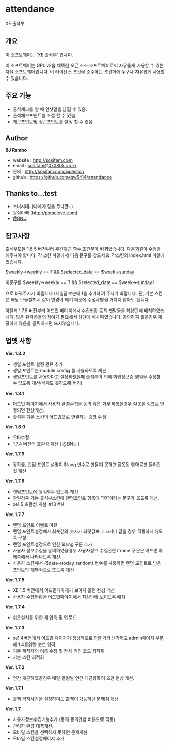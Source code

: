 attendance
==========

XE 출석부

개요
----
이 소프트웨어는 'XE 출석부' 입니다.

이 소프트웨어는 GPL v2을 채택한 오픈 소스 소프트웨어로써 자유롭게 사용할 수 있는 자유 소프트웨어입니다.
이 라이선스 조건을 준수하는 조건하에 누구나 자유롭게 사용할 수 있습니다.

주요 기능
---------
* 출석채크를 할 때 인삿말을 남길 수 있음.
* 출석채크포인트를 조절 할 수 있음.
* 개근포인트및 정근포인트를 설정 할 수 있음.

Author
------
**BJ Rambo**

* website : http://sosifam.com
* email : sosifam@070805.co.kr
* 문의 : http://sosifam.com/question
* github : https://github.com/qw5414/attendance

Thanks to...test
------------
* 소녀시대..(나에게 힘을 주니깐..)
* 몽실아빠 (http://pomelove.com)
* [@BNU](https://github.com/BNU)

참고사항
--------
출석부모듈 1.6.5 버전부터 주간개근 함수 조건문이 바뀌었습니다.
다음과같이 수정을 해주셔야 합니다.
각 스킨 파일에서 다음 문구를 찾으세요.
각스킨의 index.html 파일에 있습니다.

$weekly->weekly == 7 && $selected_date == $week->sunday

이문구를 
$weekly->weekly == 7 && $selected_date == $week->sunday1

으로 바꿔주시기 바랍니다 (제일끝부분에 1을 추가하여 주시기 바랍니다.
단, 기본 스킨은 해당 모듈설치시 같이 변경이 되기 때문에 수정사항을 거치지 않아도 됩니다.

아울러 1.7.5 버전부터 어드민 페이지에서 수집현황 동의 팻말들을 최상단에 배치하였습니다.
많은 유저분들의 참여가 필요해서 상단에 배치하였습니다. 동의하지 않을경우 제공하지 않음을 클릭하시면 뜨지않습니다.

업뎃 사항 
---------

**Ver. 1.8.2**
* 생일 포인트 설정 관련 추가
* 생일 포인트는 module config 를 사용하도록 개선
* 생일포인트를 사용한다고 설정하였을때 출석부의 의해 회원정보중 생일을 수정할 수 없도록 개선(삭제도 못하도록 변경)

**Ver. 1.8.1**
* 어드민 페이지에서 사용자 환경수집을 동의 혹은 거부 하엿을경우 잘못된 링크로 연결되던 현상개선.
* 출석부 기본 스킨의 어드민으로 연결되는 링크 수정

**Ver. 1.8.0**
* 오타수정
* 1.7.4 버전의 호환성 개선  ( [@BNU](https://github.com/BNU) )

**Ver. 1.7.9**
* 꽝확률, 랜덤 포인트 설명이 $lang 변수로 만들지 못하고 잘못된 영어로만 들어간 것 개선

**Ver. 1.7.8**
* 랜덤포인트에 꽝걸릴수 있도록 개선
* 꽝일경우 기본 출석부스킨에 랜덤포인트 항목에 "꽝"이라는 문구가 뜨도록 개선.
* xe1.5 호환성 개선. #13 #14 

**Ver. 1.7.7**
* 랜덤 포인트 이벤트 마련
* 랜덤 포인트설정에서 최솟값의 숫자가 최댓값보다 크거나 같을 경우 작동하지 않도록 구성.
* 랜덤 포인트설정으로 인한 $lang 구문 추가
* 사용자 정보수집을 동의하였을경우 사용자정보 수집관련 iframe 구문은 어드민 아래쪽에서 나타나도록 개선.
* 사용자 스킨에서 {$data->today_random} 변수를 사용하면 랜덤 포인트로 받은 포인트만 개별적으로 뜨도록 개선

**Ver. 1.7.5**
* XE 1.5 버전에서 어드민페이지가 보이지 않던 현상 개선
* 사용자 수집현황을 어드민페이지에서 최상단에 보이도록 배치

**Ver. 1.7.4**
* 쉬운설치를 위한 재 압축 및 업로드

**Ver. 1.7.3** 
* xe1.4버전에서 어드민 페이지가 정상적으로 안뜰거라 생각하고 admin페이지 부분에 1.4를위한 코드 입력.
* 기존 제작자의 이름 수정 및 전체 적인 코드 최적화
* 기본 스킨 최적화

**Ver. 1.7.2** 
* 연간 개근하였을경우 매달 말일날 연간 개근항목이 뜨던 현상 개선.

**Ver. 1.7.1** 
* 출책 금지시간을 설정하여도 출책이 가능하던 문제점 개선

**Ver. 1.7**
* 사용자정보수집기능추가.(동의 동의안함 버튼으로 작동).
* 관리자 환경 대폭개선.
* 모바일 스킨을 선택하지 못하던 문제개선.
* 모바일 스킨설정페이지 추가
